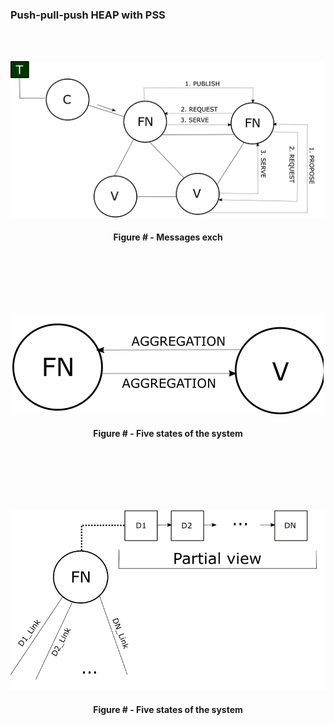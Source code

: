 ### Push-pull-push HEAP with PSS


<br/><br/>
<div align='center'> 
<img src="https://github.com/lukamiletic95/papers/blob/algorithm3/images/fig15.png" />
	<h4>Figure # - Messages exch</h4>
</div>
<br/><br/>


<br/><br/>
<div align='center'> 
<img src="https://github.com/lukamiletic95/papers/blob/algorithm3/images/fig16.png" />
	<h4>Figure # - Five states of the system</h4>
</div>
<br/><br/>


<br/><br/>
<div align='center'> 
<img src="https://github.com/lukamiletic95/papers/blob/algorithm3/images/fig17.png" />
	<h4>Figure # - Five states of the system</h4>
</div>
<br/><br/>
<!--stackedit_data:
eyJoaXN0b3J5IjpbMTgxMjgyODAwMywxMjk4MDkzOTc0XX0=
-->